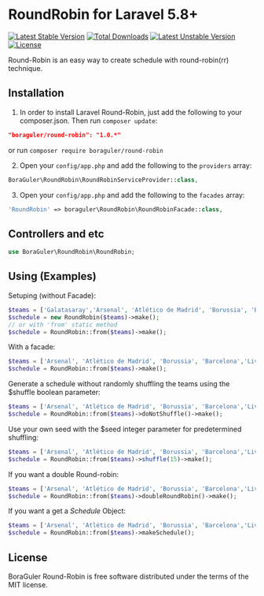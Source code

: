 # RoundRobin for Laravel 5.8+
[![Latest Stable Version](https://poser.pugx.org/boraguler/round-robin/v/stable)](https://packagist.org/packages/boraguler/round-robin) [![Total Downloads](https://poser.pugx.org/boraguler/round-robin/downloads)](https://packagist.org/packages/boraguler/round-robin)
[![Latest Unstable Version](https://poser.pugx.org/boraguler/round-robin/v/unstable)](https://packagist.org/packages/boraguler/round-robin)
[![License](https://poser.pugx.org/boraguler/round-robin/license)](https://packagist.org/packages/boraguler/round-robin)

Round-Robin is an easy way to create schedule with round-robin(rr) technique.

## Installation
1) In order to install Laravel Round-Robin, just add the following to your composer.json. Then run `composer update`:
```json
"boraguler/round-robin": "1.0.*"
```
or run `composer require boraguler/round-robin`

2) Open your `config/app.php` and add the following to the `providers` array:
```php
BoraGuler\RoundRobin\RoundRobinServiceProvider::class,
```

3) Open your `config/app.php` and add the following to the `facades` array:
```php
'RoundRobin' => boraguler\RoundRobin\RoundRobinFacade::class,
```


## Controllers and etc
```php
use BoraGuler\RoundRobin\RoundRobin;
```


## Using (Examples)
Setuping (without Facade):
```php
$teams = ['Galatasaray','Arsenal', 'Atlético de Madrid', 'Borussia', 'Barcelona','Liverpool', 'Bayer 04', 'Real Madrid'];
$schedule = new RoundRobin($teams)->make();
// or with 'from' static method
$schedule = RoundRobin::from($teams)->make();
```

With a facade:
```php
$teams = ['Arsenal', 'Atlético de Madrid', 'Borussia', 'Barcelona','Liverpool', 'Bayer 04', 'Real Madrid'];
$schedule = RoundRobin::from($teams)->make();
```


Generate a schedule without randomly shuffling the teams using the $shuffle boolean parameter:
```php
$teams = ['Arsenal', 'Atlético de Madrid', 'Borussia', 'Barcelona','Liverpool', 'Bayer 04', 'Real Madrid'];
$schedule = RoundRobin::from($teams)->doNotShuffle()->make();
```

Use your own seed with the $seed integer parameter for predetermined shuffling:
```php
$teams = ['Arsenal', 'Atlético de Madrid', 'Borussia', 'Barcelona','Liverpool', 'Bayer 04', 'Real Madrid'];
$schedule = RoundRobin::from($teams)->shuffle(15)->make();
```

If you want a double Round-robin:
```php
$teams = ['Arsenal', 'Atlético de Madrid', 'Borussia', 'Barcelona','Liverpool', 'Bayer 04', 'Real Madrid'];
$schedule = RoundRobin::from($teams)->doubleRoundRobin()->make();
```

If you want a get a *Schedule* Object:
```php
$teams = ['Arsenal', 'Atlético de Madrid', 'Borussia', 'Barcelona','Liverpool', 'Bayer 04', 'Real Madrid'];
$schedule = RoundRobin::from($teams)->makeSchedule();
```

## License
BoraGuler Round-Robin is free software distributed under the terms of the MIT license.
